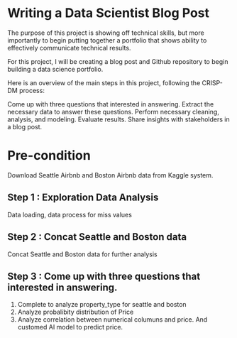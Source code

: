 # Writing a Data Scientist Blog Post
The purpose of this project is showing off technical skills, but more importantly to begin putting together a portfolio that shows ability to effectively communicate technical results.

For this project, I will be creating a blog post and Github repository to begin building a data science portfolio. 

Here is an overview of the main steps in this project, following the CRISP-DM process:

Come up with three questions that interested in answering.
Extract the necessary data to answer these questions.
Perform necessary cleaning, analysis, and modeling.
Evaluate results.
Share insights with stakeholders in a blog post.


# Pre-condition
Download Seattle Airbnb and Boston Airbnb data from Kaggle system.


## Step 1 : Exploration Data Analysis
Data loading, data process for miss values



## Step 2 : Concat Seattle and Boston data
Concat Seattle and Boston data for further analysis



## Step 3 : Come up with three questions that interested in answering.
1. Complete to analyze property_type for seattle and boston
2. Analyze probalibity distribution of Price
3. Analyze correlation between numerical columuns and price. And customed AI model to predict price.


